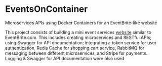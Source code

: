 # EventsOnContainer
Microservices APIs using Docker Containers for an EventBrite-like website

This project consists of building a mini event services [website](https://youtu.be/9pT9ChazBUA) similar to EventBrite.com. This includes creating microservices and RESTful APIs; using Swagger for API documentation; integrating a token service for user authentication, Redis Cache for shopping cart service, RabbitMQ for messaging between different microservices, and Stripe for payments. Logging & Swagger for API documentation were also used

